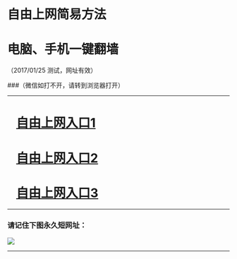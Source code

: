 # 自由上网简易方法

# 电脑、手机一键翻墙

（2017/01/25 测试，网址有效）

###（微信如打不开，请转到浏览器打开）

***


# &nbsp;&nbsp; <a href="http://fqtz-2691.fq1001.com/?uid=1 " target="_blank">自由上网入口1</a>
# &nbsp;&nbsp; <a href="http://fqtz-2692.fq1001.com/?uid=2 " target="_blank">自由上网入口2</a>
# &nbsp;&nbsp; <a href="https://github.com/ogate/ogate/blob/master/README.md?0125" target="_blank">自由上网入口3</a>
***

### 请记住下图永久短网址：

<img src="https://fqtz-999.fq1001.com/pic/yjfq-20170119ok.png" /> 


***

